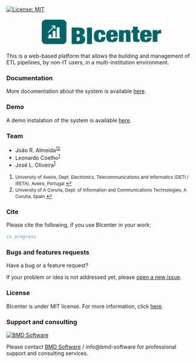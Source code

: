 [![License: MIT](https://img.shields.io/github/license/mashape/apistatus.svg)](LICENSE)

<p align="center"><img src="docs/assets/images/logo.png" alt="BIcenter" height="75" border="0" /></p>

This is a web-based platform that allows the building and management of ETL pipelines, by non-IT users, in a multi-institution environment.

### Documentation

More documentation about the system is available [here](https://bioinformatics-ua.github.io/BIcenter/book/).

### Demo

A demo instalation of the system is available [here](https://bicenter.bioinformatics-ua.pt).

### Team
  * João R. Almeida<sup id="a1">[1](#f1)</sup><sup id="a2">[2](#f2)</sup>
  * Leonardo Coelho<sup id="a1">[1](#f1)</sup>
  * José L. Oliveira<sup id="a1">[1](#f1)</sup>

1. <small id="f1"> University of Aveiro, Dept. Electronics, Telecommunications and Informatics (DETI / IEETA), Aveiro, Portugal </small> [↩](#a1)
2. <small id="f4"> University of A Coruña, Dept. of Information and Communications Technologies, A Coruña, Spain </small> [↩](#a4)

### Cite

Please cite the following, if you use BIcenter in your work:

```bib
in progress
```

### Bugs and features requests
Have a bug or a feature request?

If your problem or idea is not addressed yet, please [open a new issue](https://github.com/bioinformatics-ua/BIcenter/issues).

### License
BIcenter is under MIT license. For more information, click
[here](https://github.com/bioinformatics-ua/BIcenter/blob/master/LICENSE).

### Support and consulting
[<img src="https://raw.githubusercontent.com/wiki/BMDSoftware/dicoogle/images/bmd.png" height="64" alt="BMD Software">](https://www.bmd-software.com)

Please contact [BMD Software](https://www.bmd-software.com) / info@bmd-software for professional support and consulting services.
